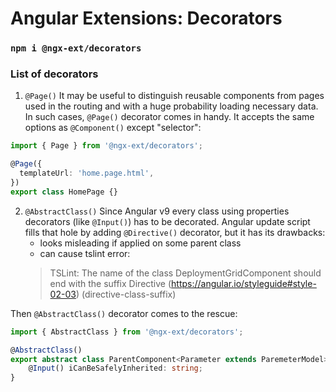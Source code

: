# Angular Extensions: Decorators
### `npm i @ngx-ext/decorators`

### List of decorators
1. `@Page()`
It may be useful to distinguish reusable components from pages used in the routing and with a huge probability loading necessary data. In such cases, `@Page()` decorator comes in handy. It accepts the same options as `@Component()` except "selector":
```typescript
import { Page } from '@ngx-ext/decorators';

@Page({
  templateUrl: 'home.page.html',
})
export class HomePage {}
```

2. `@AbstractClass()`
Since Angular v9 every class using properties decorators (like `@Input()`) has to be decorated. Angular update script fills that hole by adding `@Directive()` decorator, but it has its drawbacks:
   * looks misleading if applied on some parent class
   * can cause tslint error:
   > TSLint: The name of the class DeploymentGridComponent should end with the suffix Directive (https://angular.io/styleguide#style-02-03) (directive-class-suffix)

Then `@AbstractClass()` decorator comes to the rescue:
```typescript
import { AbstractClass } from '@ngx-ext/decorators';

@AbstractClass()
export abstract class ParentComponent<Parameter extends ParemeterModel> implements OnInit, OnChanges {
    @Input() iCanBeSafelyInherited: string;
}
```
